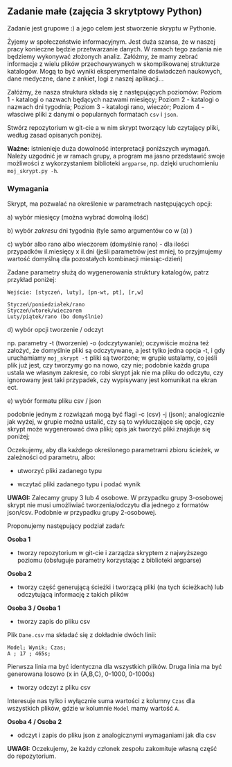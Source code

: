 ## Zadanie małe (zajęcia 3 skrytptowy Python)

Zadanie jest grupowe :) a jego celem jest stworzenie skryptu w Pythonie.

Żyjemy w społeczeństwie informacyjnym. Jest duża szansa, że w naszej pracy konieczne będzie przetwarzanie danych. W ramach tego zadania nie będziemy wykonywać złożonych analiz. Załóżmy, że mamy zebrać informacje z wielu plików przechowywanych w skomplikowanej strukturze katalogów. Mogą to być wyniki eksperymentalne doświadczeń naukowych, dane medyczne, dane z ankiet, logi z naszej aplikacji...

Załóżmy, że nasza struktura składa się z następujących poziomów: Poziom 1 - katalogi o nazwach będących nazwami miesięcy; Poziom 2 - katalogi o nazwach dni tygodnia; Poziom 3 - katalogi rano, wieczór; Poziom 4 - własciwe pliki z danymi o popularnych formatach `csv` i `json`.

Stwórz repozytorium w git-cie a w nim skrypt tworzący lub czytający pliki, według zasad opisanych poniżej. 

**Ważne:** istnienieje duża dowolność interpretacji poniższych wymagań. Należy uzgodnić je w ramach grupy, a program ma jasno przedstawić swoje możliwości z wykorzystaniem biblioteki `argparse`, np. dzięki uruchomieniu ```moj_skrypt.py -h```.


### Wymagania 

Skrypt, ma pozwalać na określenie w parametrach następujących opcji:

a) wybór miesięcy (można wybrać dowolną ilość)

b) wybór *zakresu* dni tygodnia (tyle samo argumentów co w (a) )

c) wybór albo rano albo wieczorem (domyślnie rano) - dla ilości przypadków il.miesięcy x il.dni (jeśli parametrów jest mniej, to przyjmujemy wartość domyślną dla pozostałych kombinacji miesiąc-dzień) 

Zadane parametry służą do wygenerowania struktury katalogów, patrz przykład poniżej: 

```Przykład:
Wejście: [styczeń, luty], [pn-wt, pt], [r,w]  

Styczeń/poniedziałek/rano
Styczeń/wtorek/wieczorem
Luty/piątek/rano (bo domyślnie)
```

d) wybór opcji tworzenie / odczyt

np. parametry -t (tworzenie) -o (odczytywanie); oczywiście można też założyć, że domyślnie pliki są odczytywane, a jest tylko jedna opcja -t, i gdy uruchamiamy `moj_skrypt -t` pliki są tworzone; w grupie ustalamy, co jeśli plik już jest, czy tworzymy go na nowo, czy nie; podobnie każda grupa ustala we własnym zakresie, co robi skrypt jak nie ma pliku do odczytu, czy ignorowany jest taki przypadek, czy wypisywany jest komunikat na ekran ect. 

e) wybór formatu pliku csv / json

podobnie jednym z rozwiązań mogą być flagi -c (csv) -j (json); analogicznie jak wyżej, w grupie można ustalić, czy są to wykluczające się opcje, czy skrypt może wygenerować dwa pliki; opis jak tworzyć pliki znajduje się poniżej;

Oczekujemy, aby dla każdego określonego parametrami zbioru ścieżek, w zależności od parametru, albo:

- utworzyć pliki zadanego typu

- wczytać pliki zadanego typu i podać wynik


**UWAGI:**
Zalecamy grupy 3 lub 4 osobowe. W przypadku grupy 3-osobowej skrypt nie musi umożliwiać tworzenia/odczytu dla jednego z formatów json/csv. Podobnie w przypadku grupy 2-osobowej.

Proponujemy następujący podział zadań:

**Osoba 1**

- tworzy repozytorium w git-cie i zarządza skryptem z najwyższego poziomu (obsługuje parametry korzystając z biblioteki argparse)

**Osoba 2**

- tworzy część generującą ścieżki i tworzącą pliki (na tych ścieżkach) lub odczytującą informację z takich plików

**Osoba 3 / Osoba 1**

- tworzy zapis do pliku csv

Plik `Dane.csv` ma składać się z dokładnie dwóch linii: 

```
Model; Wynik; Czas; 
A ; 17 ; 465s;
```
Pierwsza linia ma być identyczna dla wszystkich plików.
Druga linia ma być generowana losowo (x in {A,B,C}, 0-1000, 0-1000s)

- tworzy odczyt z pliku csv

Interesuje nas tylko i wyłącznie suma wartości z kolumny `Czas` dla wszystkich plików, gdzie w kolumnie `Model` mamy wartość `A`. 

**Osoba 4 / Osoba 2**

- odczyt i zapis do pliku json z analogicznymi wymaganiami jak dla csv


**UWAGI:**
Oczekujemy, że każdy członek zespołu zakomituje własną część do repozytorium.

